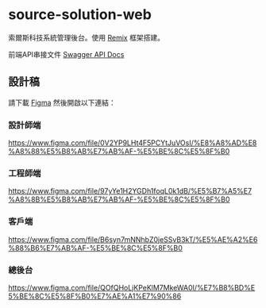 # source-solution-web

索爾斯科技系統管理後台。使用 [Remix](https://remix.run/) 框架搭建。

前端API串接文件 [Swagger API Docs](https://serp.source-test.com/swagger-ui/#/)

## 設計稿

請下載 [Figma](https://www.figma.com/) 然後開啟以下連結：

### 設計師端

https://www.figma.com/file/0V2YP9LHt4F5PCYtJuVOsI/%E8%A8%AD%E8%A8%88%E5%B8%AB%E7%AB%AF-%E5%BE%8C%E5%8F%B0

### 工程師端

https://www.figma.com/file/97yYe1H2YGDh1foqL0k1dB/%E5%B7%A5%E7%A8%8B%E5%B8%AB%E7%AB%AF-%E5%BE%8C%E5%8F%B0

### 客戶端

https://www.figma.com/file/B6syn7mNNhbZ0jeSSvB3kT/%E5%AE%A2%E6%88%B6%E7%AB%AF-%E5%BE%8C%E5%8F%B0

### 總後台

https://www.figma.com/file/QOfQHoLjKPeKlM7MkeWA0I/%E7%B8%BD%E5%BE%8C%E5%8F%B0%E7%AE%A1%E7%90%86